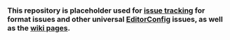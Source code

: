 ### This repository is placeholder used for [issue tracking][] for format issues and other universal [EditorConfig][] issues, as well as the [wiki pages][].


[EditorConfig]: http://editorconfig.org
[issue tracking]: https://github.com/editorconfig/editorconfig/issues
[wiki pages]: https://github.com/editorconfig/editorconfig/wiki
